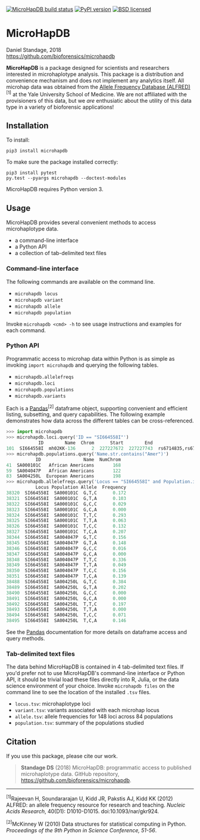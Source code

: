 [![MicroHapDB build status][travisbadge]](https://travis-ci.org/bioforensics/MicroHapDB)
[![PyPI version][pypibadge]](https://pypi.python.org/pypi/microhapdb)
[![BSD licensed][licensebadge]](https://github.com/bioforensics/MicroHapDB/blob/master/LICENSE.txt)

# MicroHapDB

Daniel Standage, 2018  
https://github.com/bioforensics/microhapdb

**MicroHapDB** is a package designed for scientists and researchers interested in microhaplotype analysis.
This package is a distribution and convenience mechanism and does not implement any analytics itself.
All microhap data was obtained from the [Allele Frequency Database (ALFRED)][alfred]<sup>[1]</sup> at the Yale University School of Medicine.
We are not affiliated with the provisioners of this data, but we *are* enthusiatic about the utility of this data type in a variety of bioforensic applications!

## Installation

To install:

```
pip3 install microhapdb
```

To make sure the package installed correctly:

```
pip3 install pytest
py.test --pyargs microhapdb --doctest-modules
```

MicroHapDB requires Python version 3.

## Usage

MicroHapDB provides several convenient methods to access microhaplotype data.

- a command-line interface
- a Python API
- a collection of tab-delimited text files

### Command-line interface

The following commands are available on the command line.

- `microhapdb locus`
- `microhapdb variant`
- `microhapdb allele`
- `microhapdb population`

Invoke `microhapdb <cmd> -h` to see usage instructions and examples for each command.

### Python API

Programmatic access to microhap data within Python is as simple as invoking `import microhapdb` and querying the following tables.

- `microhapdb.allelefreqs`
- `microhapdb.loci`
- `microhapdb.populations`
- `microhapdb.variants`

Each is a [Pandas][]<sup>[2]</sup> dataframe object, supporting convenient and efficient listing, subsetting, and query capabilities.
The following example demonstrates how data across the different tables can be cross-referenced.

```python
>>> import microhapdb
>>> microhapdb.loci.query('ID == "SI664558I"')
            ID        Name  Chrom      Start        End                        Variants
101  SI664558I  mh02KK-136      2  227227672  227227743  rs6714835,rs6756898,rs12617010
>>> microhapdb.populations.query('Name.str.contains("Amer")')
           ID                Name  NumChrom
41  SA000101C   African Americans       168
59  SA004047P   African Americans       122
83  SA004250L  European Americans       198
>>> microhapdb.allelefreqs.query('Locus == "SI664558I" and Population.isin(["SA000101C", "SA004047P", "SA004250L"])')
           Locus Population Allele  Frequency
38320  SI664558I  SA000101C  G,T,C      0.172
38321  SI664558I  SA000101C  G,T,A      0.103
38322  SI664558I  SA000101C  G,C,C      0.029
38323  SI664558I  SA000101C  G,C,A      0.000
38324  SI664558I  SA000101C  T,T,C      0.293
38325  SI664558I  SA000101C  T,T,A      0.063
38326  SI664558I  SA000101C  T,C,C      0.132
38327  SI664558I  SA000101C  T,C,A      0.207
38344  SI664558I  SA004047P  G,T,C      0.156
38345  SI664558I  SA004047P  G,T,A      0.148
38346  SI664558I  SA004047P  G,C,C      0.016
38347  SI664558I  SA004047P  G,C,A      0.000
38348  SI664558I  SA004047P  T,T,C      0.336
38349  SI664558I  SA004047P  T,T,A      0.049
38350  SI664558I  SA004047P  T,C,C      0.156
38351  SI664558I  SA004047P  T,C,A      0.139
38488  SI664558I  SA004250L  G,T,C      0.384
38489  SI664558I  SA004250L  G,T,A      0.202
38490  SI664558I  SA004250L  G,C,C      0.000
38491  SI664558I  SA004250L  G,C,A      0.000
38492  SI664558I  SA004250L  T,T,C      0.197
38493  SI664558I  SA004250L  T,T,A      0.000
38494  SI664558I  SA004250L  T,C,C      0.071
38495  SI664558I  SA004250L  T,C,A      0.146
```

See the [Pandas][] documentation for more details on dataframe access and query methods.

### Tab-delimited text files

The data behind MicroHapDB is contained in 4 tab-delimited text files.
If you'd prefer not to use MicroHapDB's command-line interface or Python API, it should be trivial load these files directly into R, Julia, or the data science environment of your choice.
Invoke `microhapdb files` on the command line to see the location of the installed `.tsv` files.

- `locus.tsv`: microhaplotype loci
- `variant.tsv`: variants associated with each microhap locus
- `allele.tsv`: allele frequencies for 148 loci across 84 populations
- `population.tsv`: summary of the populations studied


## Citation

If you use this package, please cite our work.

> **Standage DS** (2018) MicroHapDB: programmatic access to published microhaplotype data. GitHub repository, https://github.com/bioforensics/microhapdb.

----------

<sup>[1]</sup>Rajeevan H, Soundararajan U, Kidd JR, Pakstis AJ, Kidd KK (2012) ALFRED: an allele frequency resource for research and teaching. *Nucleic Acids Research*, 40(D1): D1010-D1015. doi:10.1093/nar/gkr924.

<sup>[2]</sup>McKinney W (2010) Data structures for statistical computing in Python. *Proceedings of the 9th Python in Science Conference, 51-56*.

[alfred]: https://alfred.med.yale.edu/alfred/alfredDataDownload.asp
[Pandas]: https://pandas.pydata.org
[travisbadge]: https://img.shields.io/travis/bioforensics/MicroHapDB.svg
[pypibadge]: https://img.shields.io/pypi/v/microhapdb.svg
[licensebadge]: https://img.shields.io/badge/license-BSD-blue.svg
